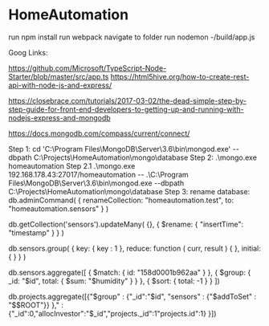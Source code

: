 # HomeAutomation

run npm install
run webpack
navigate to folder
run nodemon -/build/app.js

Goog Links:

https://github.com/Microsoft/TypeScript-Node-Starter/blob/master/src/app.ts
https://html5hive.org/how-to-create-rest-api-with-node-js-and-express/

https://closebrace.com/tutorials/2017-03-02/the-dead-simple-step-by-step-guide-for-front-end-developers-to-getting-up-and-running-with-nodejs-express-and-mongodb

https://docs.mongodb.com/compass/current/connect/

Step 1: cd 'C:\Program Files\MongoDB\Server\3.6\bin\mongod.exe' --dbpath C:\Projects\HomeAutomation\mongo\database
Step 2: .\mongo.exe homeautomation
Step 2.1 .\mongo.exe 192.168.178.43:27017/homeautomation
-- .\C:\Program Files\MongoDB\Server\3.6\bin\mongod.exe --dbpath C:\Projects\HomeAutomation\mongo\database
Step 3: rename database: db.adminCommand( { renameCollection: "homeautomation.test", to: "homeautomation.sensors" } )

db.getCollection('sensors').updateMany( {}, { $rename: { "insertTime": "timestamp" } } )

db.sensors.group(
{
key: { key : 1 },
reduce: function ( curr, result ) { },
initial: { }
}
)

db.sensors.aggregate([
{ $match: { id: "158d0001b962aa" } },
{ $group: { _id: "$id", total: { $sum: "$humidity" } } },
{ $sort: { total: -1 } }
])

db.projects.aggregate([{"$group" : {"_id":"$id", "sensors" : {"$addToSet" : "$$ROOT"}} }," : {"_id":0,"allocInvestor":"$_id","projects._id":1"projects.id":1} }])
